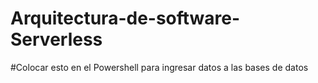 # Arquitectura-de-software-Serverless

#Colocar esto en el Powershell para ingresar datos a las bases de datos 
